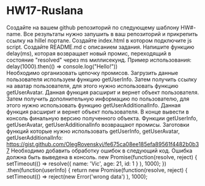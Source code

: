 # HW17-Ruslana
Создайте на вашем github репозиторий по следующему шаблону HW#-name. Все результаты нужно запушить в ваш репозиторий и прикрепить ссылку на hillel портале.
Создайте index.html в котором подключите js script.
Создайте README.md с описанием задания.
Напишите функцию delay(ms), которая возвращает новый промис, переходящий в состояние "resolved" через ms миллисекунд.
Пример использования:
delay(1000).then(() => console.log("Hello!"))    
Необходимо организовать цепочку промисов.
​​Загрузить данные пользователя используем функцию getUserInfo.
Затем получить ссылку на аватар пользователя, для этого нужно использовать функцию getUserAvatar. Данная функция расширит и вернет объект пользователя.
Затем получить дополнительную информацию по пользователю, для этого нужно использовать функцию getUserAdditionalInfo. Данная функция расширит и вернет объект пользователя.
В конце вывести в консоль финальную версию полученного объекта.
Функции getUserInfo, getUserAvatar, getUserAdditionalInfo возвращают промисы.
Заготовки функций которые нужно использовать getUserInfo, getUserAvatar, getUserAdditionalInfo:
https://gist.github.com/OlegRovenskyi/fe675ca08ee185efa89561f4482b0b37
Необходимо добавить обработку ошибок в следующий код. Ошибка должна быть выведена в консоль.
new Promise(function(resolve, reject) {
setTimeout(() => resolve({ name: 'Vic', age: 21, id: 1 } ), 1000);
})
.then(function(userInfo) {
return new Promise(function(resolve, reject) {
setTimeout(() => reject(new Error('wrong data') ), 1000);
